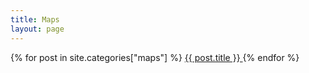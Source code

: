```yaml
---
title: Maps
layout: page
---
```


{% for post in site.categories["maps"] %}
    <a href="{{ post.url | absolute_url }}">
      {{ post.title }}
    </a>
{% endfor %}